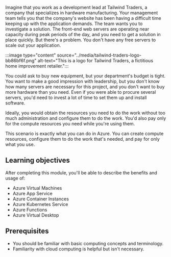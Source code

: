 Imagine that you work as a development lead at Tailwind Traders, a company that specializes in hardware manufacturing. Your management team tells you that the company's website has been having a difficult time keeping up with the application demands. The team wants you to investigate a solution. The front-end web servers are operating near capacity during peak periods of the day, and you need to get a solution in place quickly. But there's a problem. You don't have any free servers to scale out your application.

:::image type="content" source="../media/tailwind-traders-logo-bb86bf6f.png" alt-text="This is a logo for Tailwind Traders, a fictitious home improvement retailer.":::


You could ask to buy new equipment, but your department's budget is tight. You want to make a good impression with leadership, but you don't know how many servers are necessary for this project, and you don't want to buy more hardware than you need. Even if you were able to procure several servers, you'd need to invest a lot of time to set them up and install software.

Ideally, you would obtain the resources you need to do the work without too much administration and configure them to do the work. You'd also pay only for the compute resources you need while you're using them.

This scenario is exactly what you can do in Azure. You can create compute resources, configure them to do the work that's needed, and pay for only what you use.

## Learning objectives

After completing this module, you'll be able to describe the benefits and usage of:

 -  Azure Virtual Machines
 -  Azure App Service
 -  Azure Container Instances
 -  Azure Kubernetes Service
 -  Azure Functions
 -  Azure Virtual Desktop

## Prerequisites

 -  You should be familiar with basic computing concepts and terminology.
 -  Familiarity with cloud computing is helpful but isn't necessary.
